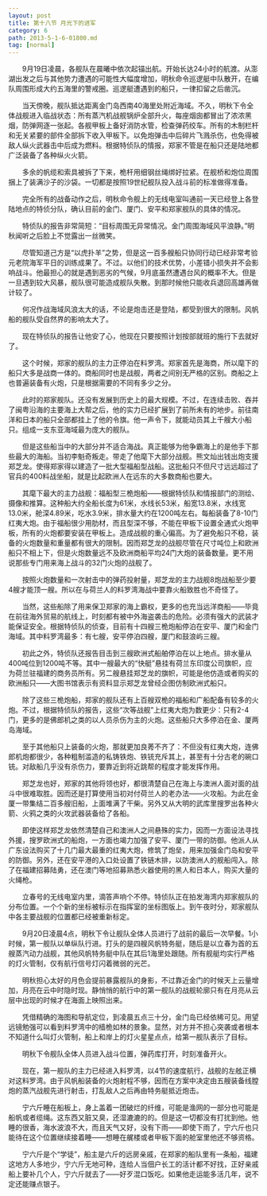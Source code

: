 ```yaml
---
layout: post
title: 第十八节 月光下的进军
category: 6
path: 2013-5-1-6-01800.md
tag: [normal]
---
```


　　9月19日凌晨，各舰队在晨曦中依次起锚出航。开始长达24小时的航渡。从澎湖出发之后与其他势力遭遇的可能性大幅度增加，明秋命令巡逻艇中队散开，在编队周围形成大约五海里的警戒圈。巡逻艇遭遇到的船只，一律扣留之后凿沉。

　　当天傍晚，舰队抵达距离金门岛西南40海里处附近海域。不久，明秋下令全体战舰进入临战状态：所有蒸汽机战舰锅炉全部升火，每座烟囱都冒出了浓浓黑烟，防弹网逐一张起。各舰甲板上备好消防水管，检查弹药绞车。所有的木制栏杆和无关紧要的部件全部拆下收入甲板下。以免炮弹击中后碎片飞溅杀伤，也免得被敌人纵火武器击中后成为燃料。根据特侦队的情报，郑家不管是在船只还是陆地都广泛装备了各种纵火火箭。

　　多余的帆缆和索具被拆了下来，桅杆用细钢丝绳绑好拉紧。在舰桥和炮位周围捆上了装满沙子的沙袋。一切都是按照19世纪舰队投入战斗前的标准做得准备。

　　完全所有的战备动作之后，明秋命令舰上的无线电室叫通前一天已经登上各登陆地点的特侦分队，确认目前的金门、厦门、安平和郑家舰队的具体的情况。

　　特侦队的报告非常简短：“目标周围无异常情况。金门周围海域风平浪静。”明秋闻听之后脸上不觉露出一丝微笑。

　　尽管知道己方是“以虎扑羊”之势，但是这一百多艘船只协同行动已经非常考验元老院海军平日的训练成果了。不过。以他们的技术优势，小差错小损失并不会影响战斗。他最担心的就是遇到恶劣的气候，9月底虽然遭遇台风的概率不大。但是一旦遇到较大风暴，舰队很可能造成舰队失散。到那时候他只能收兵退回高雄再做计较了。

　　何况作战海域风浪太大的话，不论是炮击还是登陆，都受到很大的限制。风帆船的舰队受自然界的影响太大了。

　　现在特侦队的报告让他安了心，他现在只要按照计划按部就班的施行下去就好了。

　　这个时候，郑家的舰队的主力正停泊在料罗湾。郑家首先是海商，所以麾下的船只大多是战商一体的。商船同时也是战舰，两者之间别无严格的区别。商船之上也普遍装备有火炮，只是根据需要的不同有多少之分。

　　此时的郑家舰队。还没有发展到历史上的最大规模。不过，在连续击败、吞并了闽粤沿海的主要海上大帮之后，他的实力已经扩展到了前所未有的地步。前往南洋和日本的船只全部都挂上了他的令旗。他一声令下，就能动员其上千艘大小船只。组成一支东亚海域最为庞大的舰队。

　　但是这些船当中的大部分并不适合海战。真正能够为他争霸海上的是他手下那些最大的海船。当初李魁奇叛走。带走了他麾下大部分战舰。熊文灿出钱出炮支援郑芝龙。使得郑家得以建造了一批大型福船型战船。这批船只不但尺寸远远超过了官兵的400料战坐船，就是比起欧洲人在远东的大多数商船也要大。

　　其麾下最大的主力战舰：福船型三桅炮船——根据特侦队和情报部门的测绘、摄像和推算。这种船大约全船长度为61米，水线长53米，船宽13.8米，水线宽13.0米，舱深4.89米，吃水3.9米，排水量大约在1200吨左右。每船装备了8-10门红夷大炮。由于福船很少用肋材，而且型深不够，不能在甲板下设置全通式火炮甲板，所有的火炮都要安装在甲板上。造成战舰的重心偏高。为了避免船只不稳，装备的火炮数量和重量都有很大的限制。因而郑芝龙的战舰尽管在尺寸吨位上和欧洲船只不相上下，但是火炮数量远不及欧洲商船平均24门大炮的装备数量。更不用说那些专门用来海上战斗的32门火炮的战舰了。

　　按照火炮数量和一次射击中的弹药投射量，郑芝龙的主力战舰8炮战船至少要4艘才能顶一艘。所以在与荷兰人的料罗湾海战中要靠火船致胜也不奇怪了。

　　当然，这些船除了用来保卫郑家的海上霸权，更多的也充当远洋商船——毕竟在前往海外贸易的航线上，时刻都有被中外海盗袭击的危险。必须有强大的武装才能保证安全。根据特侦队的侦查，目前有十四艘三桅炮船停泊在安平、厦门和金门海域。其中料罗湾最多：有七艘，安平停泊四艘，厦门和鼓浪屿三艘。

　　初此之外，特侦队还报告目击到三艘欧洲式船舶停泊在以上地点。排水量从400吨位到1200吨不等。其中一艘最大的“快艇”悬挂有荷兰东印度公司旗帜，应为荷兰驻福建的商务员所有。另二艘悬挂郑芝龙的旗帜，可能是他仿造或者购买的欧洲船只——大图书馆表示有资料显示郑芝龙曾经企图仿制欧洲式船只。

　　除了这些三桅炮船，郑家的舰队还有上百艘双桅的福船和广船配备有较多的火炮。不过，根据特侦队的报告，这些“次等战舰”上红夷大炮为数更少：只有2-4门，更多的是佛郎机之类的以人员杀伤为主的火炮。这些船只大多停泊在金、厦两岛海域。

　　至于其他船只上装备的火炮，那就更加良莠不齐了：不但没有红夷大炮，连佛郎机炮都很少，各种粗制滥造的私铸铁炮、铁铳充斥其上，甚至有十分古老的碗口铳。对敌船几乎没有杀伤力，要靠近到将近跳帮的程度才能发挥作用。

　　郑芝龙也好，郑家的其他将领也好，都很清楚自己在海上与澳洲人面对面的战斗中很难取胜。因而还是打算使用当初对付荷兰人的老办法——火攻船。为此在金厦一带集结二百多艘旧船，上面堆满了干柴。另外又从大明的武库里搜罗出各种火箭、火鸦之类的火攻武器装备给了各船。

　　即使这样郑芝龙依然清楚自己和澳洲人之间悬殊的实力，因而一方面设法寻找外援，搜罗欧洲式的船炮，一方面也竭力加强了安平、厦门一带的防御。他派人从广东设法购买了十几门最大最重的红夷大炮，修筑了炮垒，用来加强金门岛和安平的防御。另外，还在安平港的入口处设置了铁链木排，以防澳洲人的舰船闯入。除了在福建招募陆勇，还在澳门等地招募熟悉火器使用的黑人和日本人，购买大量的火绳枪。

　　立春号的无线电室内里，滴答声响个不停。特侦队正在拍发海湾内郑家舰队的分布位置。一个个新的坐标被标示在指挥室的坐标图版上。到午夜时分，郑家舰队中各主要战舰的位置都已经被重新标定。

　　9月20日凌晨4点，明秋下令让舰队全体人员进行了战前的最后一次早餐。1小时候，第一舰队以单纵队行进。打头的是四艘风帆特务艇，随后是以立春为首的五艘蒸汽动力战舰，其他风帆特务艇中队在其后1海里处跟随。所有舰艇均实行严格的灯火管制，仅有航行信号灯闪着微弱的光芒。

　　明秋担心太好的月色会提前暴露舰队的身影，不过靠近金门的时候天上云量增加，月亮在云中时隐时现。静悄悄的航行中的第一舰队的战舰轮廓只有在月亮从云层中出现的时候才在海面上映照出来。

　　凭借精确的海图和导航定位，到凌晨五点三十分，金门岛已经依稀可见。用望远镜勉强可以看到料罗湾中的樯桅如林的景象。显然，对方并不担心突袭或者根本不知道什么叫灯火管制，船上和岸上的灯火星星点点，给第一舰队表示了目标。

　　明秋下令舰队全体人员进入战斗位置，弹药库打开，时刻准备开火。

　　现在，第一舰队的主力已经进入料罗湾，以4节的速度航行，战舰的左舷正横对这料罗湾。由于风帆船装备的火炮射程不够，因而在方案中决定由五艘装备线膛炮的蒸汽战舰先进行射击，打乱敌人之后再由特务艇抵近炮击。

　　宁六斤睡在船板上，身上盖着一团破烂的纤维，可能是渔网的一部分也可能是船帆或者缆绳。这东西又脏又臭，还湿漉漉的的。但是这一切都没有打扰到他。他睡的很香，海水波浪不大，而且天气又好，没有下雨——即使下雨了，宁六斤也只能待在这个位置继续接着睡——想睡在艉楼或者甲板下面的舱室里他还不够资格。

　　宁六斤是个“学徒”，船主是六斤的远房亲戚，在郑家的船队里有一条船，福建这地方人多地少，宁六斤无地可种，连给人当佃户长工的活计都不好找，正好亲戚船上要补几个人，宁六斤就去了——好歹混口饭吃。如果他走运能多活几年，说不定还能赚点银子。
